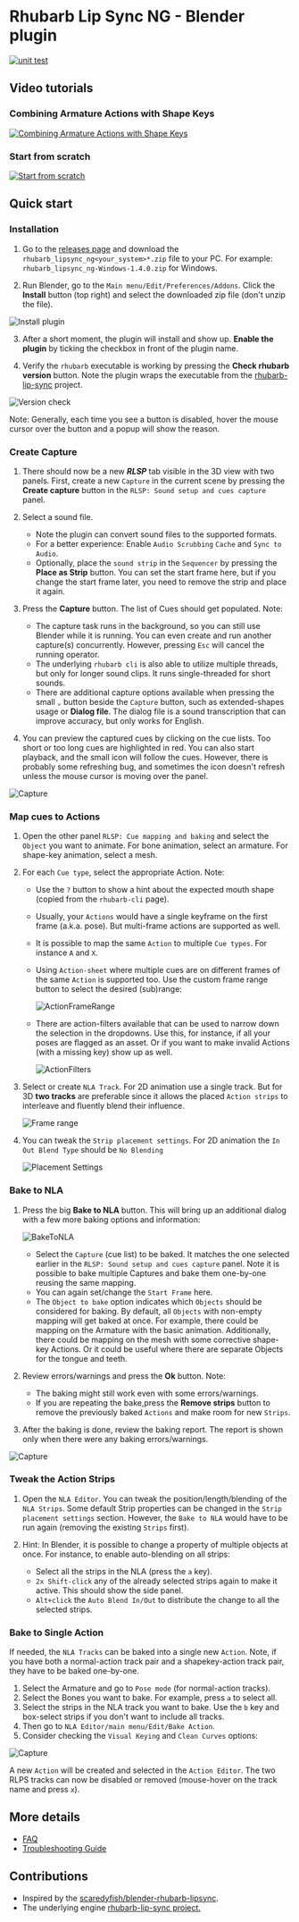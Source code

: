 # Rhubarb Lip Sync NG - Blender plugin

[![unit test](https://github.com/Premik/blender_rhubarb_lipsync_ng/actions/workflows/unit-tests.yml/badge.svg)](https://github.com/Premik/blender_rhubarb_lipsync_ng/actions/workflows/unit-tests.yml)

## Video tutorials

### Combining Armature Actions with Shape Keys
[![Combining Armature Actions with Shape Keys](doc/img/demo2Thumb.jpeg)](https://odysee.com/@OwlGear:8/rhubarblipsync-ng-shape-keys:6)

### Start from scratch
[![Start from scratch](doc/img/demo1Thumb.jpeg)](https://odysee.com/@OwlGear:8/RhubarbLipsyncNGBlenderplugin-fromScratch:7)

## Quick start

### Installation

1. Go to the [releases page](https://github.com/Premik/blender_rhubarb_lipsync_ng/releases/latest) and download the `rhubarb_lipsync_ng<your_system>*.zip` file to your PC. For example: `rhubarb_lipsync_ng-Windows-1.4.0.zip` for Windows.

2. Run Blender, go to the `Main menu/Edit/Preferences/Addons`. Click the **Install** button (top right) and select the downloaded zip file (don't unzip the file).

![Install plugin](doc/img/PluginInstall.png)

3. After a short moment, the plugin will install and show up. **Enable the plugin** by ticking the checkbox in front of the plugin name.

4. Verify the `rhubarb` executable is working by pressing the **Check rhubarb version** button. Note the plugin wraps the executable from the [rhubarb-lip-sync](https://github.com/DanielSWolf/rhubarb-lip-sync) project.

![Version check](doc/img/rhubarbVersion.gif)

Note: Generally, each time you see a button is disabled, hover the mouse cursor over the button and a popup will show the reason.


### Create Capture

1. There should now be a new ***RLSP*** tab visible in the 3D view with two panels. First, create a new `Capture` in the current scene by pressing the **Create capture** button in the `RLSP: Sound setup and cues capture` panel.

1. Select a sound file.
   * Note the plugin can convert sound files to the supported formats.
   * For a better experience: Enable `Audio Scrubbing` `Cache` and `Sync to Audio`.
   * Optionally, place the `sound strip` in the `Sequencer` by pressing the **Place as Strip** button. You can set the start frame here, but if you change the start frame later, you need to remove the strip and place it again.

1. Press the **Capture** button. The list of Cues should get populated. Note:
   * The capture task runs in the background, so you can still use Blender while it is running. You can even create and run another capture(s) concurrently. However, pressing `Esc` will cancel the running operator.
   * The underlying `rhubarb cli` is also able to utilize multiple threads, but only for longer sound clips. It runs single-threaded for short sounds.
   * There are additional capture options available when pressing the small `⌄` button beside the `Capture` button, such as extended-shapes usage or **Dialog file**. The dialog file is a sound transcription that can improve accuracy, but only works for English.

1. You can preview the captured cues by clicking on the cue lists. Too short or too long cues are highlighted in red. You can also start playback, and the small icon will follow the cues. However, there is probably some refreshing bug, and sometimes the icon doesn't refresh unless the mouse cursor is moving over the panel.

![Capture](doc/img/capture.gif)


### Map cues to Actions

1. Open the other panel `RLSP: Cue mapping and baking` and select the `Object` you want to animate. For bone animation, select an armature. For shape-key animation, select a mesh.

1. For each `Cue type`, select the appropriate Action. Note:
   * Use the `?` button to show a hint about the expected mouth shape (copied from the `rhubarb-cli` page).
   * Usually, your `Actions` would have a single keyframe on the first frame (a.k.a. pose). But multi-frame actions are supported as well.
   * It is possible to map the same `Action` to multiple `Cue types`. For instance `A` and `X`.
   * Using `Action-sheet` where multiple cues are on different frames of the same `Action` is supported too. Use the custom frame range button to select the desired (sub)range:

     ![ActionFrameRange](doc/img/ActionFrameRange.png)

   * There are action-filters available that can be used to narrow down the selection in the dropdowns. Use this, for instance, if all your poses are flagged as an asset. Or if you want to make invalid Actions (with a missing key) show up as well.

     ![ActionFilters](doc/img/ActionFilters.png)

1. Select or create `NLA Track`. For 2D animation use a single track. But for 3D **two tracks** are preferable since it allows the placed `Action strips` to interleave and fluently blend their influence.

   ![Frame range](doc/img/NLATrackSelection.png)

1. You can tweak the `Strip placement settings`. For 2D animation the `In Out Blend Type` should be `No Blending`

   ![Placement Settings](doc/img/placementSettings.png)



### Bake to NLA

1. Press the big **Bake to NLA** button. This will bring up an additional dialog with a few more baking options and information:

   ![BakeToNLA](doc/img/BakeToNLADialog.png)

   * Select the `Capture` (cue list) to be baked. It matches the one selected earlier in the `RLSP: Sound setup and cues capture` panel. Note it is possible to bake multiple Captures and bake them one-by-one reusing the same mapping.
   * You can again set/change the `Start Frame` here.
   * The `Object to bake` option indicates which `Objects` should be considered for baking. By default, all `Objects` with non-empty mapping will get baked at once. For example, there could be mapping on the Armature with the basic animation. Additionally, there could be mapping on the mesh with some corrective shape-key Actions. Or it could be useful where there are separate Objects for the tongue and teeth.

1. Review errors/warnings and press the **Ok** button. Note:
   * The baking might still work even with some errors/warnings.
   * If you are repeating the bake,press the **Remove strips** button to remove the previously baked `Actions` and make room for new `Strips`.

1. After the baking is done, review the baking report. The report is shown only when there were any baking errors/warnings.

![Capture](doc/img/maping.gif)


### Tweak the Action Strips

1. Open the `NLA Editor`. You can tweak the position/length/blending of the `NLA Strips`. Some default Strip properties can be changed in the `Strip placement settings` section. However, the `Bake to NLA` would have to be run again (removing the existing `Strips` first).

1. Hint: In Blender, it is possible to change a property of multiple objects at once. For instance, to enable auto-blending on all strips:
   * Select all the strips in the NLA (press the `a` key).
   * `2x Shift-click` any of the already selected strips again to make it active. This should show the side panel.
   * `Alt+click` the `Auto Blend In/Out` to distribute the change to all the selected strips.

### Bake to Single Action
If needed, the `NLA Tracks` can be baked into a single new `Action`. Note, if you have both a normal-action track pair and a shapekey-action track pair, they have to be baked one-by-one.

1. Select the Armature and go to `Pose mode` (for normal-action tracks).
1. Select the Bones you want to bake. For example, press `a` to select all.
1. Select the strips in the NLA track you want to bake. Use the `b` key and box-select strips if you don't want to include all tracks.
1. Then go to `NLA Editor/main menu/Edit/Bake Action`.
1. Consider checking the `Visual Keying` and `Clean Curves` options:

![Capture](doc/img/BakeNLATracks.png)

A new `Action` will be created and selected in the `Action Editor`. The two RLPS tracks can now be disabled or removed (mouse-hover on the track name and press `x`).

## More details

- [FAQ](faq.md)
- [Troubleshooting Guide](troubleshooting.md)

## Contributions

* Inspired by the [scaredyfish/blender-rhubarb-lipsync](https://github.com/scaredyfish/blender-rhubarb-lipsync).
* The underlying engine [rhubarb-lip-sync project.](https://github.com/DanielSWolf/rhubarb-lip-sync)
